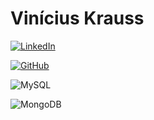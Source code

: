 
# Vinícius Krauss

[![LinkedIn](https://img.shields.io/badge/LinkedIn-0077B5?style=for-the-badge&logo=linkedin&logoColor=white)](https://www.linkedin.com/in/vin%C3%ADcius-krauss-8416b4173/) 

[![GitHub](https://img.shields.io/badge/GitHub-100000?style=for-the-badge&logo=github&logoColor=white)](https://github.com/vinikrauss)

![MySQL](https://img.shields.io/badge/MySQL-00000F?style=for-the-badge&logo=mysql&logoColor=white)


![MongoDB](https://img.shields.io/badge/MongoDB-%234ea94b.svg?style=for-the-badge&logo=mongodb&logoColor=white)